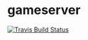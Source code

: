 # gameserver

[![Travis Build Status](https://travis-ci.org/seanbollin/gameserver.svg?branch=master)](https://travis-ci.org/seanbollin/gameserver)
